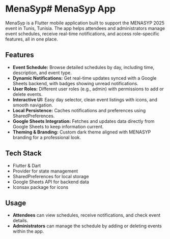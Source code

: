 # MenaSyp# MenaSyp App

MenaSyp is a Flutter mobile application built to support the MENASYP 2025 event in Tunis, Tunisia. The app helps attendees and administrators manage event schedules, receive real-time notifications, and access role-specific features, all in one place.

## Features

- **Event Schedule:** Browse detailed schedules by day, including time, description, and event type.
- **Dynamic Notifications:** Get real-time updates synced with a Google Sheets backend, with badges showing unread notifications.
- **User Roles:** Different user roles (e.g., admin) with permissions to add or delete events.
- **Interactive UI:** Easy day selector, clean event listings with icons, and smooth navigation.
- **Local Persistence:** Caches notifications and preferences using SharedPreferences.
- **Google Sheets Integration:** Fetches and updates data directly from Google Sheets to keep information current.
- **Theming & Branding:** Custom dark theme aligned with MENASYP branding for a professional look.

## Tech Stack

- Flutter & Dart  
- Provider for state management  
- SharedPreferences for local storage  
- Google Sheets API for backend data  
- Iconsax package for icons  

## Usage

- **Attendees** can view schedules, receive notifications, and check event details.  
- **Administrators** can manage the schedule by adding or deleting events within the app.
